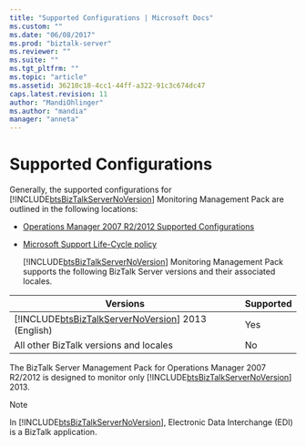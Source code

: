 ```yaml
---
title: "Supported Configurations | Microsoft Docs"
ms.custom: ""
ms.date: "06/08/2017"
ms.prod: "biztalk-server"
ms.reviewer: ""
ms.suite: ""
ms.tgt_pltfrm: ""
ms.topic: "article"
ms.assetid: 36210c18-4cc1-44ff-a322-91c3c674dc47
caps.latest.revision: 11
author: "MandiOhlinger"
ms.author: "mandia"
manager: "anneta"
---
```

# Supported Configurations
Generally, the supported configurations for [!INCLUDE[btsBizTalkServerNoVersion](../includes/btsbiztalkservernoversion-md.md)] Monitoring Management Pack are outlined in the following locations:  
  
- [Operations Manager 2007 R2/2012 Supported Configurations](http://go.microsoft.com/fwlink/?LinkId=90676)  
  
- [Microsoft Support Life-Cycle policy](http://go.microsoft.com/fwlink/?LinkId=123820)  
  
  [!INCLUDE[btsBizTalkServerNoVersion](../includes/btsbiztalkservernoversion-md.md)] Monitoring Management Pack supports the following BizTalk Server versions and their associated locales.  
  
|                                             Versions                                              | Supported |
|---------------------------------------------------------------------------------------------------|-----------|
| [!INCLUDE[btsBizTalkServerNoVersion](../includes/btsbiztalkservernoversion-md.md)] 2013 (English) |    Yes    |
|                              All other BizTalk versions and locales                               |    No     |
  
 The BizTalk Server Management Pack for Operations Manager 2007 R2/2012 is designed to monitor only [!INCLUDE[btsBizTalkServerNoVersion](../includes/btsbiztalkservernoversion-md.md)] 2013.  
  
> [!NOTE]
>  In [!INCLUDE[btsBizTalkServerNoVersion](../includes/btsbiztalkservernoversion-md.md)], Electronic Data Interchange (EDI) is a BizTalk application.